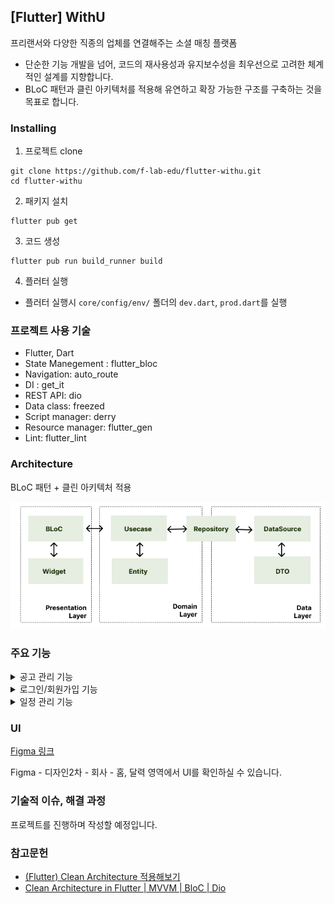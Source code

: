 [Flutter] WithU
---
프리랜서와 다양한 직종의 업체를 연결해주는 소셜 매칭 플랫폼

* 단순한 기능 개발을 넘어, 코드의 재사용성과 유지보수성을 최우선으로 고려한 체계적인 설계를 지향합니다.
* BLoC 패턴과 클린 아키텍처를 적용해 유연하고 확장 가능한 구조를 구축하는 것을 목표로 합니다.

### Installing
1. 프로젝트 clone
```
git clone https://github.com/f-lab-edu/flutter-withu.git
cd flutter-withu
```
2. 패키지 설치
```
flutter pub get
```
3. 코드 생성
```
flutter pub run build_runner build
```
4. 플러터 실행
- 플러터 실행시 `core/config/env/` 폴더의 `dev.dart`, `prod.dart`를 실행

### 프로젝트 사용 기술

* Flutter, Dart
* State Manegement : flutter_bloc
* Navigation: auto_route
* DI : get_it
* REST API: dio
* Data class: freezed
* Script manager: derry
* Resource manager: flutter_gen
* Lint: flutter_lint

### Architecture

BLoC 패턴 + 클린 아키텍처 적용

![img.png](img.png)

### 주요 기능

<details>


<summary>공고 관리 기능 </summary>

### 공고 관리 기능

1. 공고 목록
    1. 상태별 공고 목록을 볼 수 있는 화면
        - 상태 : `임시저장`, `진행`, `마감`
        - 검색 기능(공고명을 통한 검색)
2. 주소 찾기
    - 웹뷰와 다음 Post API를 활용한 주소 검색 기능
3. `Picker` 를 통한 기간 설정 기능
    - datepicker를 이용한 기간 설정 기능
    - timepicker를 이용한 시간 선택 기능
4. 지도 기능
    - 네이버 API를 활용한 지도 표시 기능
    - 공고의 등록된 주소를 마커로 표시
5. 공고 상세
    - 등록된 공고의 정보 표시
    - 4번 기능 활용한 지도 표시
6. 공고 등록
    - 등록 시 필요한 입력 항목
        - 공고명, 근로내용, 카테고리, 모집인원, 급여방법
        - 이동시간 유무, 휴게시간 유무, 식비유무, 근로계약기간, 주소
    - 근로계약기간
        - datepicker를 이용한 근로 기간 선택
        - timepicker를 이용한 근로 시간 선택
    - 주소
        - 주소 찾기 버튼 클릭 시 주소 찾기 화면으로 이동
7. 공고 임시 저장
8. 공고 마감
9. 공고 삭제
10. 공고 수정
    - 등록과 필요한 항목이 동일
11. 공고 지원자 목록
    - 해당 공고의 지원한 지원자 목록
    - 긱워커의 출근, 퇴근 정보 표시
    - 공고보기 버튼을 통해 공고 상세화면으로 이동

</details>

<details>
<summary>로그인/회원가입 기능</summary>

### 로그인/회원가입 기능

1. 로그인
   - 로그인 타입으로 사업자(긱워커찾기), 근로자(새로운 일 찾기)을 선택
   - 아이디, 비밀번호를 입력
   - 비밀번호는 암호화되어 표시
   - 비밀번호 우측 버튼을 통해 입력한 비밀번호를 확인 가능
   - 이메일 입력시 입력된 이메일의 형식을 검사
   - 비밀번호는 8자리 이상 입력되었는지 검사
   - 로그인 성공 시 공고 목록 화면으로 이동
2. 회원가입
   - 이름, 생년월일, 성별, 휴대폰 번호, 이메일, 비밀번호 필수 입력값
   - 휴대폰 번호 인증 기능
   - 이메일 중복 검사
   - 비밀번호 암호화하여 표시
   - 암호화된 비밀번호 확인 기능 제공
   - 회원가입 성공 시 로그인 화면으로 이동
3. 아이디 찾기
   - 휴대폰 번호 인증을 통한 아이디 찾기 기능
   - 아이디 찾기 성공시 성공 화면 표시
   - 아이디 찾기 실패시 실패 화면 표시
4. 비밀번호 찾기
   - 아이디, 휴대폰 번호 인증을 통한 본인인증
   - 본인 인증 성공 시 비밀번호 재설정
   - 본인 인증 실패 시 실패 문구 표시
   - 가입된 계정이 없을 경우 안내 문구 표시
   - 비밀번호 재설정 완료 후 로그인 화면으로 이동

</details>

<details>
<summary>일정 관리 기능</summary>

### 일정 관리 기능

1. 일정 달력 기능
    - 달력을 통한 등록된 일정 표시 기능
    - 필터링 기능
        - 내일정 + 공고일정 표시
        - 공고일정만 표시
2. 일정 목록
    - 특정 날짜의 등록된 일정 리스트 표시
    - 공고 일정 클릭 시 공고 상세로 이동
    - 내 일정 클릭 시 내 일정 상세 화면으로 이동
3. 내 일정 등록
    - 제목, 날짜, 시간, 카테고리, 반복 여부, 메모 작성
    - 날짜 선택 - datepicker 활용
    - 시간 선택 - timepicker 활용
    - 카테고리 선택 - dropdown 메뉴 활용
4. 카테고리 관리
    - 바텀 시트를 통한 카테고리 목록 표시
5. 카테고리 추가
    - 바텀 시트를 통한 카테고리 추가 기능
6. 내 일정 상세
7. 내 일정 수정
8. 내 일정 삭제

</details>

### UI

[Figma 링크](https://www.figma.com/design/pEvpVIZU5Oci8l4kgOhM9s/with-U?node-id=632-29202&t=ZjVi5Xy4BKJCzdDb-1)

Figma - 디자인2차 - 회사 - 홈, 달력 영역에서 UI를 확인하실 수 있습니다.

### 기술적 이슈, 해결 과정

프로젝트를 진행하며 작성할 예정입니다.

### 참고문헌

* [(Flutter) Clean Architecture 적용해보기 ](https://blog.arong.info/flutter/2023/11/29/Flutter-Clean-Architecture-%EC%A0%81%EC%9A%A9%ED%95%B4%EB%B3%B4%EA%B8%B0.html)
* [Clean Architecture in Flutter | MVVM | BloC | Dio](https://medium.com/@yamen.abd98/clean-architecture-in-flutter-mvvm-bloc-dio-79b1615530e1)
